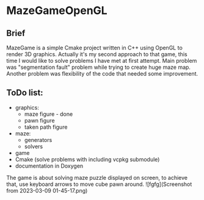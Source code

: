 # MazeGameOpenGL

## Brief
MazeGame is a simple Cmake project written in C++ using OpenGL to render 3D graphics. Actually it's my second approach to that game, this time I would like to solve problems I have met at first attempt. Main problem was "segmentation fault" problem while trying to create huge maze map. Another problem was flexibility of the code that needed some improvement.

## ToDo list:
- graphics:
  - maze figure - done
  - pawn figure
  - taken path figure
- maze:
  - generators
  - solvers
- game
- Cmake (solve problems with including vcpkg submodule)
- documentation in Doxygen

The game is about solving maze puzzle displayed on screen, to achieve that, use keyboard arrows to move cube pawn around.
![fgfg](Screenshot from 2023-03-09 01-45-17.png)
